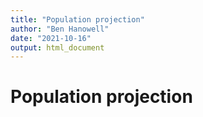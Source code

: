 ```yaml
---
title: "Population projection"
author: "Ben Hanowell"
date: "2021-10-16"
output: html_document
---
```


# Population projection
